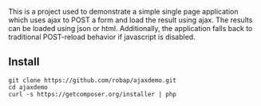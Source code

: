 This is a project used to demonstrate a simple single page application which
uses ajax to POST a form and load the result using ajax. The results can be
loaded using json or html. Additionally, the application falls back to 
traditional POST-reload behavior if javascript is disabled.

Install
-------

    git clone https://github.com/robap/ajaxdemo.git
    cd ajaxdemo
    curl -s https://getcomposer.org/installer | php
